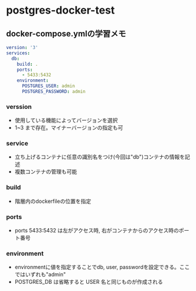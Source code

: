 # postgres-docker-test

## docker-compose.ymlの学習メモ
```yml
version: '3'
services:
  db:
    build: .
    ports:
      - 5433:5432
    environment:
      POSTGRES_USER: admin
      POSTGRES_PASSWORD: admin
```
### verssion 
- 使用している機能によってバージョンを選択
- 1~3 まで存在。マイナーバージョンの指定も可
### service
- 立ち上げるコンテナに任意の識別名をつけ(今回は"db")コンテナの情報を記述
- 複数コンテナの管理も可能
### build
- 階層内のdockerfileの位置を指定
### ports
- ports 5433:5432 は左がアクセス時, 右がコンテナからのアクセス時のポート番号
### environment
- environmentに値を指定することでdb, user, passwordを設定できる。ここではいずれも"admin"
- POSTGRES_DB は省略すると USER 名と同じものが作成される
